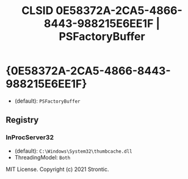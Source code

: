 ﻿---
title: "CLSID 0E58372A-2CA5-4866-8443-988215E6EE1F | PSFactoryBuffer"
excerpt: What is COM-Object CLSID 0E58372A-2CA5-4866-8443-988215E6EE1F?
---

# {0E58372A-2CA5-4866-8443-988215E6EE1F}

* (default): `PSFactoryBuffer`

## Registry


### InProcServer32

* (default): `C:\Windows\System32\thumbcache.dll`
* ThreadingModel: `Both`

MIT License. Copyright (c) 2021 Strontic.



